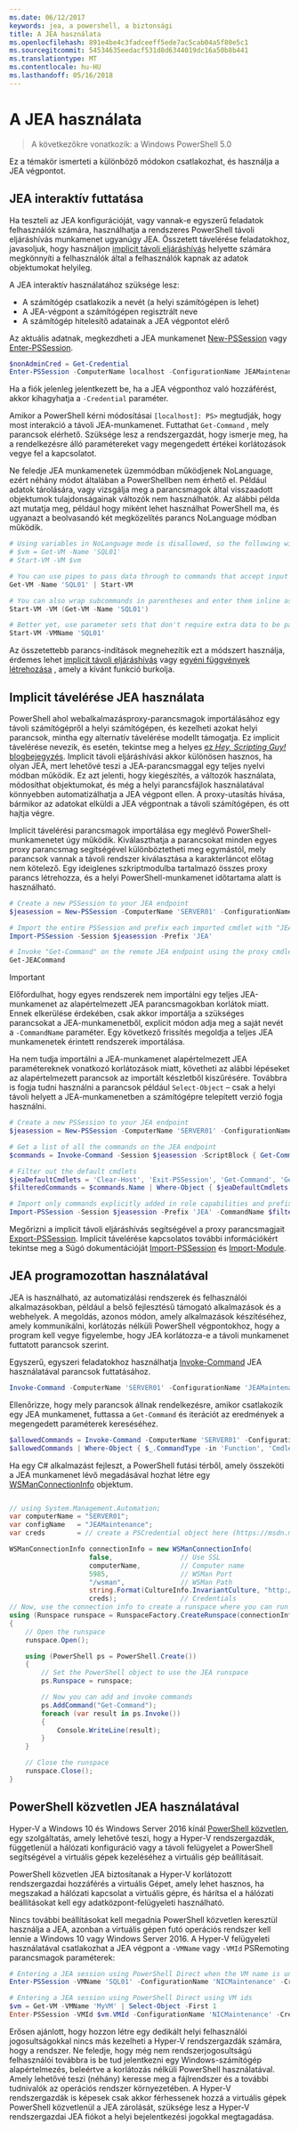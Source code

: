 ```yaml
---
ms.date: 06/12/2017
keywords: jea, a powershell, a biztonsági
title: A JEA használata
ms.openlocfilehash: 891e4be4c3fadceeff5ede7ac5cab04a5f80e5c1
ms.sourcegitcommit: 54534635eedacf531d8d6344019dc16a50b8b441
ms.translationtype: MT
ms.contentlocale: hu-HU
ms.lasthandoff: 05/16/2018
---
```

# <a name="using-jea"></a>A JEA használata

> A következőkre vonatkozik: a Windows PowerShell 5.0

Ez a témakör ismerteti a különböző módokon csatlakozhat, és használja a JEA végpontot.

## <a name="using-jea-interactively"></a>JEA interaktív futtatása

Ha teszteli az JEA konfigurációját, vagy vannak-e egyszerű feladatok felhasználók számára, használhatja a rendszeres PowerShell távoli eljáráshívás munkamenet ugyanúgy JEA.
Összetett távelérése feladatokhoz, javasoljuk, hogy használjon [implicit távoli eljáráshívás](#using-jea-with-implicit-remoting) helyette számára megkönnyíti a felhasználók által a felhasználók kapnak az adatok objektumokat helyileg.

A JEA interaktív használatához szüksége lesz:
- A számítógép csatlakozik a nevét (a helyi számítógépen is lehet)
- A JEA-végpont a számítógépen regisztrált neve
- A számítógép hitelesítő adatainak a JEA végpontot elérő

Az aktuális adatnak, megkezdheti a JEA munkamenet [New-PSSession](https://msdn.microsoft.com/powershell/reference/5.1/microsoft.powershell.core/New-PSSession) vagy [Enter-PSSession](https://msdn.microsoft.com/powershell/reference/5.1/microsoft.powershell.core/enter-pssession).

```powershell
$nonAdminCred = Get-Credential
Enter-PSSession -ComputerName localhost -ConfigurationName JEAMaintenance -Credential $nonAdminCred
```

Ha a fiók jelenleg jelentkezett be, ha a JEA végponthoz való hozzáférést, akkor kihagyhatja a `-Credential` paraméter.

Amikor a PowerShell kérni módosításai `[localhost]: PS>` megtudják, hogy most interakció a távoli JEA-munkamenet.
Futtathat `Get-Command` , mely parancsok elérhető.
Szüksége lesz a rendszergazdát, hogy ismerje meg, ha a rendelkezésre álló paramétereket vagy megengedett értékei korlátozások vegye fel a kapcsolatot.

Ne feledje JEA munkamenetek üzemmódban működjenek NoLanguage, ezért néhány módot általában a PowerShellben nem érhető el.
Például adatok tárolására, vagy vizsgálja meg a parancsmagok által visszaadott objektumok tulajdonságainak változók nem használhatók.
Az alábbi példa azt mutatja meg, például hogy miként lehet használhat PowerShell ma, és ugyanazt a beolvasandó két megközelítés parancs NoLanguage módban működik.

```powershell
# Using variables in NoLanguage mode is disallowed, so the following will not work
# $vm = Get-VM -Name 'SQL01'
# Start-VM -VM $vm

# You can use pipes to pass data through to commands that accept input from the pipeline
Get-VM -Name 'SQL01' | Start-VM

# You can also wrap subcommands in parentheses and enter them inline as arguments
Start-VM -VM (Get-VM -Name 'SQL01')

# Better yet, use parameter sets that don't require extra data to be passed in when possible
Start-VM -VMName 'SQL01'
```

Az összetettebb parancs-indítások megnehezítik ezt a módszert használja, érdemes lehet [implicit távoli eljáráshívás](#using-jea-with-implicit-remoting) vagy [egyéni függvények létrehozása](role-capabilities.md#creating-custom-functions) , amely a kívánt funkció burkolja.

## <a name="using-jea-with-implicit-remoting"></a>Implicit távelérése JEA használata

PowerShell ahol webalkalmazásproxy-parancsmagok importálásához egy távoli számítógépről a helyi számítógépen, és kezelheti azokat helyi parancsok, mintha egy alternatív távelérése modellt támogatja.
Ez implicit távelérése nevezik, és esetén, tekintse meg a helyes [ez *Hey, Scripting Guy!* blogbejegyzés](https://blogs.technet.microsoft.com/heyscriptingguy/2013/09/08/remoting-the-implicit-way/).
Implicit távoli eljáráshívási akkor különösen hasznos, ha olyan JEA, mert lehetővé teszi a JEA-parancsmaggal egy teljes nyelvi módban működik.
Ez azt jelenti, hogy kiegészítés, a változók használata, módosíthat objektumokat, és még a helyi parancsfájlok használatával könnyebben automatizálhatja a JEA végpont ellen.
A proxy-utasítás hívása, bármikor az adatokat elküldi a JEA végpontnak a távoli számítógépen, és ott hajtja végre.

Implicit távelérési parancsmagok importálása egy meglévő PowerShell-munkamenetet úgy működik.
Kiválaszthatja a parancsokat minden egyes proxy parancsmag segítségével különböztetheti meg egymástól, mely parancsok vannak a távoli rendszer kiválasztása a karakterláncot előtag nem kötelező.
Egy ideiglenes szkriptmodulba tartalmazó összes proxy parancs létrehozza, és a helyi PowerShell-munkamenet időtartama alatt is használható.

```powershell
# Create a new PSSession to your JEA endpoint
$jeasession = New-PSSession -ComputerName 'SERVER01' -ConfigurationName 'JEAMaintenance'

# Import the entire PSSession and prefix each imported cmdlet with "JEA"
Import-PSSession -Session $jeasession -Prefix 'JEA'

# Invoke "Get-Command" on the remote JEA endpoint using the proxy cmdlet
Get-JEACommand
```

> [!IMPORTANT]
> Előfordulhat, hogy egyes rendszerek nem importálni egy teljes JEA-munkamenet az alapértelmezett JEA parancsmagokban korlátok miatt.
> Ennek elkerülése érdekében, csak akkor importálja a szükséges parancsokat a JEA-munkamenetből, explicit módon adja meg a saját nevét a `-CommandName` paraméter.
> Egy következő frissítés megoldja a teljes JEA munkamenetek érintett rendszerek importálása.

Ha nem tudja importálni a JEA-munkamenet alapértelmezett JEA paramétereknek vonatkozó korlátozások miatt, követheti az alábbi lépéseket az alapértelmezett parancsok az importált készletből kiszűrésére.
Továbbra is fogja tudni használni a parancsok például `Select-Object` – csak a helyi távoli helyett a JEA-munkamenetben a számítógépre telepített verzió fogja használni.

```powershell
# Create a new PSSession to your JEA endpoint
$jeasession = New-PSSession -ComputerName 'SERVER01' -ConfigurationName 'JEAMaintenance'

# Get a list of all the commands on the JEA endpoint
$commands = Invoke-Command -Session $jeasession -ScriptBlock { Get-Command }

# Filter out the default cmdlets
$jeaDefaultCmdlets = 'Clear-Host', 'Exit-PSSession', 'Get-Command', 'Get-FormatData', 'Get-Help', 'Measure-Object', 'Out-Default', 'Select-Object'
$filteredCommands = $commands.Name | Where-Object { $jeaDefaultCmdlets -notcontains $_ }

# Import only commands explicitly added in role capabilities and prefix each imported cmdlet with "JEA"
Import-PSSession -Session $jeasession -Prefix 'JEA' -CommandName $filteredCommands
```

Megőrizni a implicit távoli eljáráshívás segítségével a proxy parancsmagjait [Export-PSSession](https://msdn.microsoft.com/powershell/reference/5.1/microsoft.powershell.utility/Export-PSSession).
Implicit távelérése kapcsolatos további információkért tekintse meg a Súgó dokumentációját [Import-PSSession](https://msdn.microsoft.com/powershell/reference/5.1/microsoft.powershell.utility/import-pssession) és [Import-Module](https://msdn.microsoft.com/en-us/powershell/reference/5.1/microsoft.powershell.core/import-module).

## <a name="using-jea-programatically"></a>JEA programozottan használatával

JEA is használható, az automatizálási rendszerek és felhasználói alkalmazásokban, például a belső fejlesztésű támogató alkalmazások és a webhelyek.
A megoldás, azonos módon, amely alkalmazások készítéséhez, amely kommunikálni, korlátozás nélküli PowerShell végpontokhoz, hogy a program kell vegye figyelembe, hogy JEA korlátozza-e a távoli munkamenet futtatott parancsok szerint.

Egyszerű, egyszeri feladatokhoz használhatja [Invoke-Command](https://msdn.microsoft.com/en-us/powershell/reference/5.1/microsoft.powershell.core/invoke-command) JEA használatával parancsok futtatásához.

```powershell
Invoke-Command -ComputerName 'SERVER01' -ConfigurationName 'JEAMaintenance' -ScriptBlock { Get-Process; Get-Service }
```

Ellenőrizze, hogy mely parancsok állnak rendelkezésre, amikor csatlakozik egy JEA munkamenet, futtassa a `Get-Command` és iterációt az eredmények a megengedett paraméterek kereséséhez.

```powershell
$allowedCommands = Invoke-Command -ComputerName 'SERVER01' -ConfigurationName 'JEAMaintenance' -ScriptBlock { Get-Command }
$allowedCommands | Where-Object { $_.CommandType -in 'Function', 'Cmdlet' } | Format-Table Name, Parameters
```

Ha egy C# alkalmazást fejleszt, a PowerShell futási térből, amely összeköti a JEA munkamenet lévő megadásával hozhat létre egy [WSManConnectionInfo](https://msdn.microsoft.com/en-us/library/system.management.automation.runspaces.wsmanconnectioninfo(v=vs.85).aspx) objektum.

```csharp

// using System.Management.Automation;
var computerName = "SERVER01";
var configName   = "JEAMaintenance";
var creds        = // create a PSCredential object here (https://msdn.microsoft.com/en-us/library/system.management.automation.pscredential(v=vs.85).aspx)

WSManConnectionInfo connectionInfo = new WSManConnectionInfo(
                    false,                 // Use SSL
                    computerName,          // Computer name
                    5985,                  // WSMan Port
                    "/wsman",              // WSMan Path
                    string.Format(CultureInfo.InvariantCulture, "http://schemas.microsoft.com/powershell/{0}", configName),  // Connection URI with config name
                    creds);                // Credentials
// Now, use the connection info to create a runspace where you can run the commands
using (Runspace runspace = RunspaceFactory.CreateRunspace(connectionInfo))
{
    // Open the runspace
    runspace.Open();

    using (PowerShell ps = PowerShell.Create())
    {
        // Set the PowerShell object to use the JEA runspace
        ps.Runspace = runspace;

        // Now you can add and invoke commands
        ps.AddCommand("Get-Command");
        foreach (var result in ps.Invoke())
        {
            Console.WriteLine(result);
        }
    }

    // Close the runspace
    runspace.Close();
}
```

## <a name="using-jea-with-powershell-direct"></a>PowerShell közvetlen JEA használatával

Hyper-V a Windows 10 és Windows Server 2016 kínál [PowerShell közvetlen](https://msdn.microsoft.com/en-us/virtualization/hyperv_on_windows/user_guide/vmsession), egy szolgáltatás, amely lehetővé teszi, hogy a Hyper-V rendszergazdák, függetlenül a hálózati konfiguráció vagy a távoli felügyelet a PowerShell segítségével a virtuális gépek kezeléséhez a virtuális gép beállításait.

PowerShell közvetlen JEA biztosítanak a Hyper-V korlátozott rendszergazdai hozzáférés a virtuális Gépet, amely lehet hasznos, ha megszakad a hálózati kapcsolat a virtuális gépre, és hárítsa el a hálózati beállításokat kell egy adatközpont-felügyeleti használható.

Nincs további beállításokat kell megadnia PowerShell közvetlen keresztül használja a JEA, azonban a virtuális gépen futó operációs rendszer kell lennie a Windows 10 vagy Windows Server 2016.
A Hyper-V felügyeleti használatával csatlakozhat a JEA végpont a `-VMName` vagy `-VMId` PSRemoting parancsmagok paraméterek:

```powershell
# Entering a JEA session using PowerShell Direct when the VM name is unique
Enter-PSSession -VMName 'SQL01' -ConfigurationName 'NICMaintenance' -Credential 'localhost\JEAformyHoster'

# Entering a JEA session using PowerShell Direct using VM ids
$vm = Get-VM -VMName 'MyVM' | Select-Object -First 1
Enter-PSSession -VMId $vm.VMId -ConfigurationName 'NICMaintenance' -Credential 'localhost\JEAformyHoster'
```

Erősen ajánlott, hogy hozzon létre egy dedikált helyi felhasználói jogosultságokkal nincs más kezelheti a Hyper-V rendszergazdák számára, hogy a rendszer.
Ne feledje, hogy még nem rendszerjogosultságú felhasználói továbbra is be tud jelentkezni egy Windows-számítógép alapértelmezés, beleértve a korlátozás nélküli PowerShell használatával.
Amely lehetővé teszi (néhány) keresse meg a fájlrendszer és a további tudnivalók az operációs rendszer környezetében.
A Hyper-V rendszergazdák is képesek csak akkor férhessenek hozzá a virtuális gépek PowerShell közvetlenül a JEA zárolását, szüksége lesz a Hyper-V rendszergazdai JEA fiókot a helyi bejelentkezési jogokkal megtagadása.